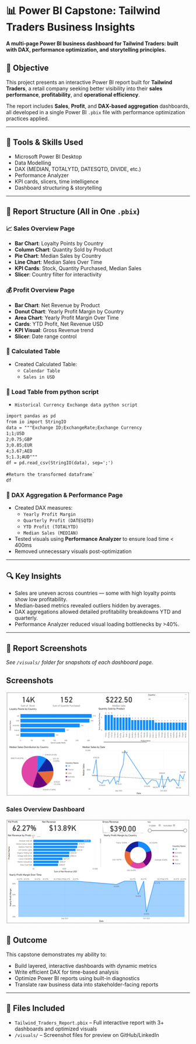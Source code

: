 # 📊 Power BI Capstone: Tailwind Traders Business Insights
**A multi-page Power BI business dashboard for Tailwind Traders: built with DAX, performance optimization, and storytelling principles.**

## 🧠 Objective
This project presents an interactive Power BI report built for **Tailwind Traders**, a retail company seeking better visibility into their **sales performance**, **profitability**, and **operational efficiency**.

The report includes **Sales**, **Profit**, and **DAX-based aggregation** dashboards, all developed in a single Power BI `.pbix` file with performance optimization practices applied.

---

## 🧰 Tools & Skills Used
- Microsoft Power BI Desktop
- Data Modelling  
- DAX (MEDIAN, TOTALYTD, DATESQTD, DIVIDE, etc.)  
- Performance Analyzer  
- KPI cards, slicers, time intelligence  
- Dashboard structuring & storytelling  

---

## 📄 Report Structure (All in One `.pbix`)
### 📈 **Sales Overview Page**
- **Bar Chart**: Loyalty Points by Country  
- **Column Chart**: Quantity Sold by Product  
- **Pie Chart**: Median Sales by Country  
- **Line Chart**: Median Sales Over Time  
- **KPI Cards**: Stock, Quantity Purchased, Median Sales  
- **Slicer**: Country filter for interactivity  

### 💰 **Profit Overview Page**
- **Bar Chart**: Net Revenue by Product  
- **Donut Chart**: Yearly Profit Margin by Country  
- **Area Chart**: Yearly Profit Margin Over Time  
- **Cards**: YTD Profit, Net Revenue USD  
- **KPI Visual**: Gross Revenue trend  
- **Slicer**: Date range control  

### 🧮 **Calculated Table**
- Created Calculated Table:  
  - `Calendar Table`  
  - `Sales in USD`

### 🧮 **Load Table from python script**
  - `Historical Currency Exchange data python script`
```    
import pandas as pd
from io import StringIO
data = """Exchange ID;ExchangeRate;Exchange Currency
1;1;USD
2;0.75;GBP
3;0.85;EUR
4;3.67;AED
5;1.3;AUD"""
df = pd.read_csv(StringIO(data), sep=';')

#Return the transformed dataframe`
df
```
  
### 🧮 **DAX Aggregation & Performance Page**
- Created DAX measures:  
  - `Yearly Profit Margin`  
  - `Quarterly Profit (DATESQTD)`  
  - `YTD Profit (TOTALYTD)`  
  - `Median Sales (MEDIAN)`  
- Tested visuals using **Performance Analyzer** to ensure load time < 400ms  
- Removed unnecessary visuals post-optimization  

---

## 🔍 Key Insights
- Sales are uneven across countries — some with high loyalty points show low profitability.  
- Median-based metrics revealed outliers hidden by averages.  
- DAX aggregations allowed detailed profitability breakdowns YTD and quarterly.  
- Performance Analyzer reduced visual loading bottlenecks by >40%.  

---

## 📸 Report Screenshots
*See `/visuals/` folder for snapshots of each dashboard page.*


## Screenshots
![main](visuals/Sales_Overview.png)
### Sales Overview Dashboard
![main](visuals/Profit_Overview.png)

## 🏁 Outcome
This capstone demonstrates my ability to:
- Build layered, interactive dashboards with dynamic metrics
- Write efficient DAX for time-based analysis
- Optimize Power BI reports using built-in diagnostics
- Translate raw business data into stakeholder-facing reports

---

## 📁 Files Included
- `Tailwind_Traders_Report.pbix` – Full interactive report with 3+ dashboards and optimized visuals  
- `/visuals/` – Screenshot files for preview on GitHub/LinkedIn  

